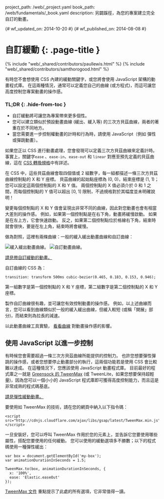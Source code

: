 project_path: /web/_project.yaml
book_path: /web/fundamentals/_book.yaml
description: 另闢蹊徑，為您的專案建立完全自訂的動畫。

{# wf_updated_on: 2014-10-20 #}
{# wf_published_on: 2014-08-08 #}

# 自訂緩動 {: .page-title }

{% include "web/_shared/contributors/paullewis.html" %}
{% include "web/_shared/contributors/samthorogood.html" %}


有時您不會想使用 CSS 內建的緩動關鍵字，或您將會使用 JavaScript 架構的動畫程式庫。 在這兩種情況，通常可以定義您自己的曲線 (或方程式)，而這可讓您高度控制您專案動畫的操作感。

### TL;DR {: .hide-from-toc }
- 自訂緩動將可讓您為專案帶來更多個性。
- 您可以建立類似於預設動畫曲線 (緩出、緩入等) 的三次方貝茲曲線，兩者的著重在於不同地方。
- 當您需要進一步控制權動畫的計時和行為時，請使用 JavaScript（例如 彈性或彈跳動畫）。


如果您正以 CSS 進行動畫處理，您會發現可以定義三次方貝茲曲線來定義計時。 事實上，關鍵字`ease` 、`ease-in`、`ease-out` 和 `linear` 對應至預先定義的貝茲曲線，這在 [CSS 轉換規格](http://www.w3.org/TR/css3-transitions/)中有詳述。

在 CSS 中，這些貝茲曲線會取四個值或 2 組數字，每一組都描述一條三次方貝茲曲線控制點的 X 和 Y 座標。  貝茲曲線的起始點座標為 (0, 0)，結束座標是 (1, 1)；您可以設定這兩個控制點的 X 和 Y 值。 兩個控制點的 X 值必須介於 0 和 1 之間，而每個控制點的 Y 值可以超出 [0, 1] 限制，不過規格對於其幅度並未明確說明！

變更每個控制點的 X 和 Y 值會呈現出非常不同的曲線，因此對您動畫也會有相當大差別的操作感。 例如，如果第一個控制點是在右下角，動畫將緩慢啟動。 如果是在左上方，它會快速啟動。 反之，如果第二個控制點位於格線右下角，結束時就會很快，要是在左上角，結束時將會緩慢。

做為對照，這裡有兩條曲線：一般的緩入緩出動畫曲線和自訂曲線：

<img src="imgs/ease-in-out-markers.png" style="display: inline; max-width: 300px" alt="緩入緩出動畫曲線。" />
<img src="imgs/custom.png" style="display: inline; max-width: 300px" alt="自訂動畫曲線。" />

<a href="https://googlesamples.github.io/web-fundamentals/fundamentals/design-and-ui/animations/box-move-custom-curve.html">請見帶自訂緩動的動畫。</a>

自訂曲線的 CSS 為：


    transition: transform 500ms cubic-bezier(0.465, 0.183, 0.153, 0.946);
    

第一組數字是第一個控制點的 X 和 Y 座標，第二組數字是第二個控制點的 X 和 Y 座標。

製作自訂曲線很有趣，並可讓您有效控制動畫的操作感。 例如，以上述曲線而言，您可以看到曲線類似於一般的緩入緩出曲線，但緩入較短 (或稱「開展」部分)，而結束則為拉長的減速。

以此動畫曲線工具實驗， <a href="https://googlesamples.github.io/web-fundamentals/fundamentals/design-and-ui/animations/curve-playground.html">看看曲線</a> 對動畫操作感的影響。

## 使用 JavaScript 以進一步控制

有時候您會需要超過一條三次方貝茲曲線所能提供的控制力。 也許您想要彈性彈跳的操作感，或者您想要停止動畫部分的執行，這兩個功能若是使用 CSS 會比較難以達成。 在這種情況下，您應該使用 JavaScript 動畫程式庫。 目前最好的程式庫之一就是 [Greensock 的 TweenMax](https://github.com/greensock/GreenSock-JS/tree/master/src/minified) (或 TweenLite，如果您想要保持超輕量)，因為您可以一個小小的 JavaScript 程式庫即可獲得高度控制能力，而且這是非常成熟的程式碼基底。

<a href="https://googlesamples.github.io/web-fundamentals/fundamentals/design-and-ui/animations/box-move-elastic.html">請見彈性緩動動畫。</a>

要使用如 TweenMax 的技術，請在您的網頁中納入以下指令碼：


    <script src="http://cdnjs.cloudflare.com/ajax/libs/gsap/latest/TweenMax.min.js"></script>
    

一旦安裝好，您可以呼叫 TweenMax 作用於您的元素上，並告訴它您要使用哪些屬性，搭配您要使用的任何緩動。 您可以使用的緩動選項多不勝數；以下的程式碼使用一種彈性緩出：


    var box = document.getElementById('my-box');
    var animationDurationInSeconds = 1.5;
    
    TweenMax.to(box, animationDurationInSeconds, {
      x: '100%',
      ease: 'Elastic.easeOut'
    });
    

[TweenMax 文件](http://greensock.com/docs/#/HTML5/GSAP/TweenMax/) 重點提示了此處的所有選項，它非常值得一讀。



